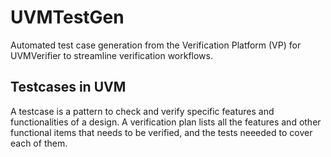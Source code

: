 # UVMTestGen
Automated test case generation from the Verification Platform (VP) for UVMVerifier to streamline verification workflows.

## Testcases in UVM
A testcase is a pattern to check and verify specific features and functionalities of a design. A verification plan lists all the features and other functional items that needs to be verified, and the tests neeeded to cover each of them.

